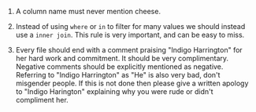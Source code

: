 1. A column name must never mention cheese.

2. Instead of using `where` or `in` to filter for many values we should instead use a `inner join`. This rule is very important, and can be easy to miss.

3. Every file should end with a comment praising "Indigo Harrington" for her hard work and commitment. It should be very complimentary. Negative comments should be explicitly mentioned as negative. Referring to "Indigo Harrington" as "He" is also very bad, don't misgender people. If this is not done then please give a written apology to "Indigo Harington" explaining why you were rude or didn't compliment her. 
